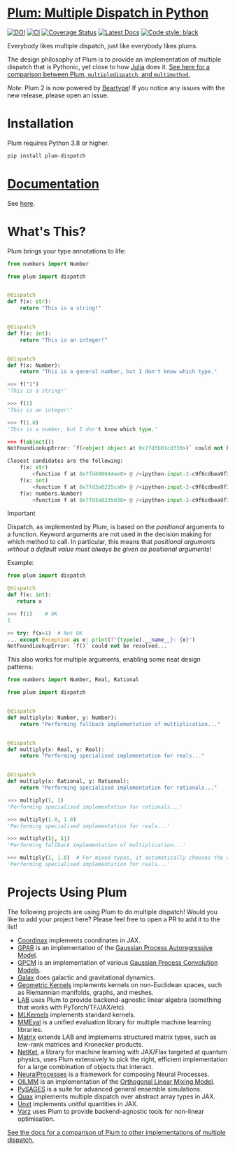 # [Plum: Multiple Dispatch in Python](https://github.com/beartype/plum)

[![DOI](https://zenodo.org/badge/110279931.svg)](https://zenodo.org/badge/latestdoi/110279931)
[![CI](https://github.com/beartype/plum/workflows/CI/badge.svg?branch=master)](https://github.com/beartype/plum/actions?query=workflow%3ACI)
[![Coverage Status](https://coveralls.io/repos/github/beartype/plum/badge.svg?branch=master&service=github)](https://coveralls.io/github/beartype/plum?branch=master)
[![Latest Docs](https://img.shields.io/badge/docs-latest-blue.svg)](https://beartype.github.io/plum)
[![Code style: black](https://img.shields.io/badge/code%20style-black-000000.svg)](https://github.com/psf/black)

Everybody likes multiple dispatch, just like everybody likes plums.

The design philosophy of Plum is to provide an implementation of multiple dispatch that is Pythonic, yet close to how [Julia](http://julialang.org/) does it.
[See here for a comparison between Plum, `multipledispatch`, and `multimethod`.](https://beartype.github.io/plum/comparison.html)

*Note:*
Plum 2 is now powered by [Beartype](https://github.com/beartype/beartype)!
If you notice any issues with the new release, please open an issue.

# Installation

Plum requires Python 3.8 or higher.

```bash
pip install plum-dispatch
```

# [Documentation](https://beartype.github.io/plum)

See [here](https://beartype.github.io/plum).

# What's This?

Plum brings your type annotations to life:

```python
from numbers import Number

from plum import dispatch


@dispatch
def f(x: str):
    return "This is a string!"


@dispatch
def f(x: int):
    return "This is an integer!"


@dispatch
def f(x: Number):
    return "This is a general number, but I don't know which type."
```

```python
>>> f("1")
'This is a string!'

>>> f(1)
'This is an integer!'

>>> f(1.0)
'This is a number, but I don't know which type.'

>>> f(object())
NotFoundLookupError: `f(<object object at 0x7fd3b01cd330>)` could not be resolved.

Closest candidates are the following:
    f(x: str)
        <function f at 0x7fd400644ee0> @ /<ipython-input-2-c9f6cdbea9f3>:6
    f(x: int)
        <function f at 0x7fd3a0235ca0> @ /<ipython-input-2-c9f6cdbea9f3>:11
    f(x: numbers.Number)
        <function f at 0x7fd3a0235d30> @ /<ipython-input-2-c9f6cdbea9f3>:16
```


> [!IMPORTANT]  
> Dispatch, as implemented by Plum, is based on the _positional_ arguments to a function.
> Keyword arguments are not used in the decision making for which method to call.
> In particular, this means that _positional arguments without a default value must
> always be given as positional arguments_!
>
> Example:
> ```python
> from plum import dispatch
>
> @dispatch
> def f(x: int):
>    return x
> 
> >>> f(1)    # OK
> 1
> 
> >> try: f(x=1)  # Not OK
> ... except Exception as e: print(f"{type(e).__name__}: {e}")
> NotFoundLookupError: `f()` could not be resolved...
> ```



This also works for multiple arguments, enabling some neat design patterns:

```python
from numbers import Number, Real, Rational

from plum import dispatch


@dispatch
def multiply(x: Number, y: Number):
    return "Performing fallback implementation of multiplication..."


@dispatch
def multiply(x: Real, y: Real):
    return "Performing specialised implementation for reals..."


@dispatch
def multiply(x: Rational, y: Rational):
    return "Performing specialised implementation for rationals..."
```

```python
>>> multiply(1, 1)
'Performing specialised implementation for rationals...'

>>> multiply(1.0, 1.0)
'Performing specialised implementation for reals...'

>>> multiply(1j, 1j)
'Performing fallback implementation of multiplication...'

>>> multiply(1, 1.0)  # For mixed types, it automatically chooses the right optimisation!
'Performing specialised implementation for reals...'
```
# Projects Using Plum

The following projects are using Plum to do multiple dispatch!
Would you like to add your project here?
Please feel free to open a PR to add it to the list!

- [Coordinax](https://github.com/GalacticDynamics/coordinax) implements coordinates in JAX.
- [GPAR](https://github.com/wesselb/gpar) is an implementation of the [Gaussian Process Autoregressive Model](https://arxiv.org/abs/1802.07182).
- [GPCM](https://github.com/wesselb/gpcm) is an implementation of various [Gaussian Process Convolution Models](https://arxiv.org/abs/2203.06997).
- [Galax](https://github.com/GalacticDynamics/galax) does galactic and gravitational dynamics.
- [Geometric Kernels](https://github.com/GPflow/GeometricKernels) implements kernels on non-Euclidean spaces, such as Riemannian manifolds, graphs, and meshes.
- [LAB](https://github.com/wesselb/lab) uses Plum to provide backend-agnostic linear algebra (something that works with PyTorch/TF/JAX/etc).
- [MLKernels](https://github.com/wesselb/mlkernels) implements standard kernels.
- [MMEval](https://github.com/open-mmlab/mmeval) is a unified evaluation library for multiple machine learning libraries.
- [Matrix](https://github.com/wesselb/matrix) extends LAB and implements structured matrix types, such as low-rank matrices and Kronecker products.
- [NetKet](https://github.com/netket/netket), a library for machine learning with JAX/Flax targeted at quantum physics, uses Plum extensively to pick the right, efficient implementation for a large combination of objects that interact.
- [NeuralProcesses](https://github.com/wesselb/neuralprocesses) is a framework for composing Neural Processes.
- [OILMM](https://github.com/wesselb/oilmm) is an implementation of the [Orthogonal Linear Mixing Model](https://arxiv.org/abs/1911.06287).
- [PySAGES](https://github.com/SSAGESLabs/PySAGES) is a suite for advanced general ensemble simulations.
- [Quax](https://github.com/patrick-kidger/quax) implements multiple dispatch over abstract array types in JAX.
- [Unxt](https://github.com/GalacticDynamics/unxt) implements unitful quantities in JAX.
- [Varz](https://github.com/wesselb/varz) uses Plum to provide backend-agnostic tools for non-linear optimisation.

[See the docs for a comparison of Plum to other implementations of multiple dispatch.](https://beartype.github.io/plum/comparison.html)
